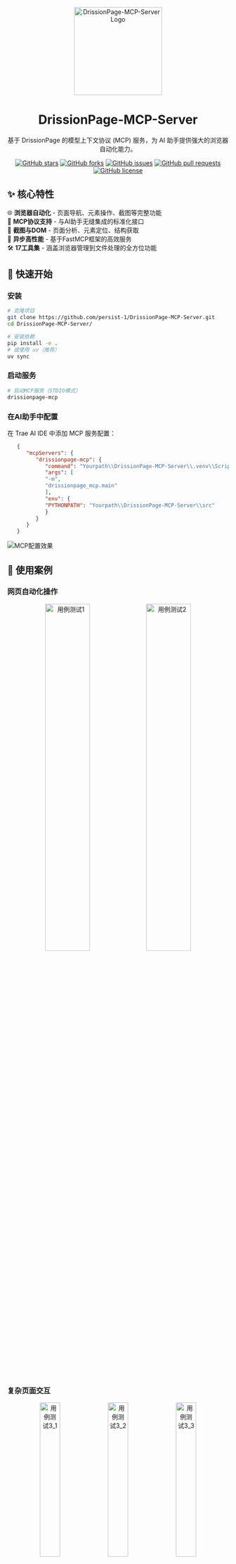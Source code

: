 <div align="center">

<img src="/images/logo.png" alt="DrissionPage-MCP-Server Logo" width="200">

# DrissionPage-MCP-Server

基于 DrissionPage 的模型上下文协议 (MCP) 服务，为 AI 助手提供强大的浏览器自动化能力。

[![GitHub stars](https://img.shields.io/github/stars/persist-1/DrissionPage-MCP-Server?style=social)](https://github.com/persist-1/DrissionPage-MCP-Server/stargazers)
[![GitHub forks](https://img.shields.io/github/forks/persist-1/DrissionPage-MCP-Server?style=social)](https://github.com/persist-1/DrissionPage-MCP-Server/network/members)
[![GitHub issues](https://img.shields.io/github/issues/persist-1/DrissionPage-MCP-Server)](https://github.com/persist-1/DrissionPage-MCP-Server/issues)
[![GitHub pull requests](https://img.shields.io/github/issues-pr/persist-1/DrissionPage-MCP-Server)](https://github.com/persist-1/DrissionPage-MCP-Server/pulls)
[![GitHub license](https://img.shields.io/github/license/persist-1/DrissionPage-MCP-Server)](https://github.com/persist-1/DrissionPage-MCP-Server/blob/main/LICENSE)

</div>

## ✨ 核心特性

🌐 **浏览器自动化** - 页面导航、元素操作、截图等完整功能  
🔧 **MCP协议支持** - 与AI助手无缝集成的标准化接口  
📸 **截图与DOM** - 页面分析、元素定位、结构获取  
🚀 **异步高性能** - 基于FastMCP框架的高效服务  
🛠️ **17工具集** - 涵盖浏览器管理到文件处理的全方位功能

## 🚀 快速开始

### 安装
```bash
# 克隆项目
git clone https://github.com/persist-1/DrissionPage-MCP-Server.git
cd DrissionPage-MCP-Server/

# 安装依赖
pip install -e .
# 或使用 uv（推荐）
uv sync
```

### 启动服务
```bash
# 启动MCP服务（STDIO模式）
drissionpage-mcp
```

### 在AI助手中配置
在 Trae AI IDE 中添加 MCP 服务配置：
```json
   {
      "mcpServers": {
         "drissionpage-mcp": {
            "command": "Yourpath\\DrissionPage-MCP-Server\\.venv\\Scripts\\python.exe",
            "args": [
            "-m",
            "drissionpage_mcp.main"
            ],
            "env": {
            "PYTHONPATH": "Yourpath\\DrissionPage-MCP-Server\\src"
            }
         }
      }
   }
```
![MCP配置效果](/images/mcp配置效果(Trae%20ide).png)

## 📱 使用案例

### 网页自动化操作
<div align="center">
  <img src="/images/用例测试1.png" alt="用例测试1" width="45%">
  <img src="/images/用例测试2.png" alt="用例测试2" width="45%">
</div>

### 复杂页面交互
<div align="center">
  <img src="/images/用例测试3_1.png" alt="用例测试3_1" width="30%">
  <img src="/images/用例测试3_2.png" alt="用例测试3_2" width="30%">
  <img src="/images/用例测试3_3.png" alt="用例测试3_3" width="30%">
</div>

### 基本使用示例
```python
# 连接浏览器
result = await connect_browser(port=9222, headless=False)

# 导航并截图
result = await navigate("https://example.com")
result = await take_screenshot("page.png")

# 元素操作
result = await click_element("#submit-button")
result = await input_text("#username", "your_username")
```

## 🛠️ MCP 工具列表

| 分类 | 工具 | 功能描述 |
|------|------|----------|
| 🌐 **浏览器管理** | 1.`connect_browser` | 连接/启动浏览器 |
| | 2.`new_tab` | 创建新标签页 |
| | 3.`navigate` | 页面导航 |
| 🎯 **元素操作** | 4.`click_element` | 点击元素 |
| | 5.`input_text` | 输入文本 |
| | 6.`get_element_text` | 获取元素文本内容 |
| | 7.`get_page_text` | 获取页面完整文本内容 |
| 📸 **截图功能** | 8.`take_screenshot` | 页面/元素截图 |
| | 9.`get_screenshot_data` | 获取截图数据 |
| 🌳 **DOM操作** | 10.`get_dom_tree` | 获取DOM树结构 |
| | 11.`find_elements` | 查找页面元素 |
| 🔍 **网络监控** | 12.`enable_network_monitoring` | 启用网络监控 |
| | 13.`get_network_logs` | 获取网络日志 |
| 📁 **文件操作** | 14.`save_page_source` | 保存页面源码 |
| | 15.`get_cookies` | 获取Cookies |
| ⚡ **高级功能** | 16.`execute_javascript` | 执行JavaScript |
| | 17.`run_cdp_command` | 执行CDP命令 |

## ⚙️ 环境配置

```bash
# 基本配置
export DRISSIONPAGE_MCP_LOG_LEVEL=INFO
export DRISSIONPAGE_MCP_HEADLESS=false
export DRISSIONPAGE_MCP_TIMEOUT=30

# 路径配置（可选）
export DRISSIONPAGE_MCP_BROWSER_PATH=/path/to/chrome
export DRISSIONPAGE_MCP_DOWNLOAD_PATH=/path/to/downloads
export DRISSIONPAGE_MCP_SCREENSHOT_PATH=/path/to/screenshots
```

## 🏗️ 项目架构

### 整体架构图

```
DrissionPage-MCP-Server/
├── .github/                    # GitHub 配置
│   ├── ISSUE_TEMPLATE/         # Issue 模板
│   │   ├── bug_report.md       # Bug 报告模板
│   │   └── quesiton.md         # 问题咨询模板
│   └── workflows/              # GitHub Actions 工作流
│       └── deploy.yml          # VitePress 文档自动部署
├── browsers/                   # 浏览器相关文件
│   ├── chrome-portable/        # 便携版 Chrome 浏览器
│   └── readme_please.md        # 浏览器使用说明
├── docs/                       # 文档目录
│   ├── site_config/            # VitePress 文档站点
│   │   ├── .vitepress/         # VitePress 配置目录
│   │   │   ├── config.mts      # 站点配置文件
│   │   │   └── dist/           # 构建输出目录
│   │   ├── public/             # 静态资源目录
│   │   │   └── images/         # 图片资源
│   │   ├── README.md           # 文档首页
│   │   ├── instruction.md      # 使用说明
│   │   ├── api-reference.md    # API 参考
│   │   ├── architecture.md     # 架构文档
│   │   ├── faq.md             # 常见问题
│   │   ├── mcp-tools.md       # MCP 工具说明
│   │   └── index.md           # VitePress 首页配置
│   ├── package.json           # 文档站点依赖配置
│   ├── package-lock.json      # 依赖锁定文件
│   └── ds_run_dev.bat         # 开发启动脚本
├── src/                        # 源代码目录
│   └── drissionpage_mcp/       # 主要代码包
│       ├── config/             # 配置模块
│       │   ├── __init__.py
│       │   └── settings.py     # 环境配置和设置
│       ├── core/               # 核心功能模块
│       │   ├── __init__.py
│       │   ├── browser_manager.py    # 浏览器管理器
│       │   ├── element_handler.py    # 元素操作处理器
│       │   ├── file_handler.py       # 文件操作处理器
│       │   └── network_listener.py   # 网络监听器
│       ├── services/           # 服务层
│       │   ├── __init__.py
│       │   ├── cdp_service.py        # Chrome DevTools 协议服务
│       │   ├── dom_service.py        # DOM 操作服务
│       │   └── screenshot_service.py # 截图服务
│       ├── utils/              # 工具模块
│       │   ├── __init__.py
│       │   ├── helpers.py            # 辅助函数
│       │   └── text_matcher.py      # 文本匹配工具
│       ├── __init__.py         # 包初始化文件
│       └── main.py             # MCP 服务入口点
├── tests/                      # 测试目录
│   ├── integration/            # 集成测试
│   ├── __init__.py
│   ├── check_browser.py        # 浏览器检查脚本
│   └── local_build_test.ps1    # 本地构建测试
├── pyproject.toml              # Python 项目配置
├── requirements.txt            # 生产环境依赖
├── requirements-dev.txt        # 开发环境依赖
├── pytest.ini                 # 测试配置
├── .gitignore                  # Git 忽略规则
└── uv.lock                     # UV 包管理器锁定文件
```

### 核心模块说明

#### 🔧 配置层 (config/)
- **settings.py**: 管理环境变量、浏览器路径、超时设置等配置项

#### 🏗️ 核心层 (core/)
- **browser_manager.py**: 浏览器生命周期管理，包括启动、连接、标签页操作
- **element_handler.py**: 页面元素的查找、点击、输入、获取文本等操作
- **file_handler.py**: 文件系统操作，包括保存页面源码、管理下载文件
- **network_listener.py**: 网络请求监听和日志记录

#### 🚀 服务层 (services/)
- **cdp_service.py**: Chrome DevTools 协议的封装和调用
- **dom_service.py**: DOM 树获取、解析和操作
- **screenshot_service.py**: 页面和元素截图功能

#### 🛠️ 工具层 (utils/)
- **helpers.py**: 通用辅助函数和工具方法
- **text_matcher.py**: 文本匹配和处理算法

### 技术架构

```
┌─────────────────┐    ┌──────────────────┐    ┌─────────────────┐
│   AI 助手       │◄──►│  MCP 协议服务     │◄──►│  Chrome 浏览器   │
│  (Trae AI)     │    │  (main.py)      │    │  (DrissionPage) │
└─────────────────┘    └──────────────────┘    └─────────────────┘
                              │
                              ▼
                    ┌──────────────────┐
                    │    服务层         │
                    │  ┌─────────────┐  │
                    │  │ CDP Service │  │
                    │  │ DOM Service │  │
                    │  │Screenshot   │  │
                    │  └─────────────┘  │
                    └──────────────────┘
                              │
                              ▼
                    ┌──────────────────┐
                    │    核心层         │
                    │  ┌─────────────┐  │
                    │  │Browser Mgr  │  │
                    │  │Element Hand │  │
                    │  │File Handler │  │
                    │  │Network List │  │
                    │  └─────────────┘  │
                    └──────────────────┘
```

## 📚 文档

- 📖 **[在线文档](https://persist-1.github.io/DrissionPage-MCP-Server/)** - 完整的项目文档
- 🚀 **[使用说明](docs/site_config/instruction.md)** - 快速上手指南
- 🏗️ **[开发指南](docs/site_config/development-guide.md)** - 开发环境配置
- 🔧 **[项目架构](docs/site_config/architecture.md)** - 架构设计说明
- 📋 **[API参考](docs/site_config/api-reference.md)** - 详细API文档

## 🔧 故障排除

| 问题 | 解决方案 |
|------|----------|
| 🌐 浏览器连接失败 | 确保Chrome已安装，检查调试端口配置 |
| 🎯 元素找不到 | 检查选择器，等待页面加载，使用更具体选择器 |
| 📸 截图失败 | 检查磁盘空间、文件权限、截图目录 |
| 🔍 网络监控无数据 | 确保已启用监控，检查过滤条件 |

```bash
# 启用调试日志
drissionpage-mcp --log-level DEBUG
```

## 🤝 贡献

欢迎提交 Issue 和 Pull Request！

1. Fork 项目 → 2. 创建分支 → 3. 提交更改 → 4. 推送分支 → 5. 创建 PR

## 📄 许可证

MIT License - 详见 [LICENSE](LICENSE) 文件

---

<div align="center">
  <strong>⭐ 如果这个项目对你有帮助，请给个 Star！</strong>
</div>